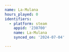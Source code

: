 ```yaml
---
name: La-Mulana
hours_played: 0
identifiers:
  - platform: steam
    appid: '230700'
    name: La-Mulana
    synced_on: '2024-07-04'

---
```

